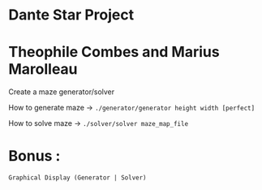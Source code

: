 # Dante Star Project

#  Theophile Combes and Marius Marolleau

Create a maze generator/solver

How to generate maze -> ```./generator/generator height width [perfect]```

How to solve maze -> ```./solver/solver maze_map_file```

# Bonus :
    Graphical Display (Generator | Solver)

